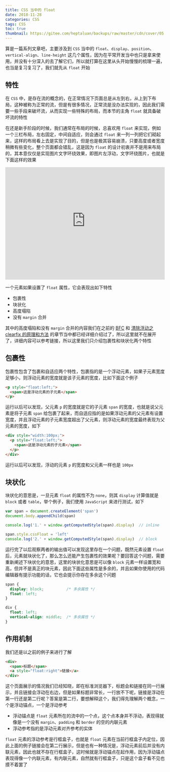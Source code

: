 ```yaml
---
title: CSS 当中的 float
date: 2018-11-28
categories: CSS
tags: CSS
toc: true
thumbnail: https://gitee.com/heptaluan/backups/raw/master/cdn/cover/05.jpg
---
```


算是一篇系列文章吧，主要涉及到 `CSS` 当中的 `float`、`display`、`position`、`vertical-align`、`line-height` 这几个属性，因为在平常开发当中也只是拿来使用，并没有十分深入的去了解它们，所以就打算在这里从头开始慢慢的梳理一遍，也当是复习复习了，我们就先从 `float` 开始

<!--more-->





## 特性

在 `CSS` 中，是存在流的概念的，在正常情况下页面总是从左到右，从上到下布局，这种被称为正常的流，但是有很多情况，正常流是没办法实现的，因此我们需要一些手段来破坏流，从而实现一些特殊的布局，而本节的主角 `float` 就具备破坏流的特性

在还是新手阶段的时候，我们通常在布局的时候，总喜欢用 `float` 来实现，例如一个三栏布局，左右固定，中间自适应，则会通过 `float` 来一列一列把它们砌起来，这样的布局看上去是实现了目的，但是也是极其容易崩溃，只要高度或者宽度稍微有些变化，整个页面都会错乱，这是因为 `float` 的设计初衷并不是用来布局的，其本意仅仅是实现图片文字环绕效果，即图片左浮动，文字环绕图片，也就是下面这样的效果

<iframe width="100%" height="355px" frameborder="0" src="https://interactive-examples.mdn.mozilla.net/pages/css/float.html"></iframe>

一个元素如果设置了 `float` 属性，它会表现出如下特性

* 包裹性
* 块状化
* 高度塌陷
* 没有 `margin` 合并

其中的高度塌陷和没有 `margin` 合并的内容我们在之前的 [BFC](https://heptaluan.github.io/2018/12/03/CSS/06/) 和 [清除浮动之 clearfix 的原理和方法](https://heptaluan.github.io/2016/11/17/CSS/01/) 的章节当中都已经详细介绍过了，所以这里就不在展开了，详细内容可以参考链接，所以这里我们只介绍包裹性和块状化两个特性





## 包裹性

包裹性包含了包裹和自适应两个特性，包裹指的是一个浮动元素，如果子元素宽度足够小，则浮动元素的宽度就是该子元素的宽度，比如下面这个例子

```html
<p style="float:left;">
  <span>这是浮动元素的子元素</span>
</p>
```

运行以后可以发现，父元素 `p` 的宽度就是它的子元素 `span` 的宽度，也就是说父元素是将子元素 `span` 给包裹了起来，而自适应指的是如果浮动元素的父元素有设置宽度，并且浮动元素的子元素宽度超出了父元素，则浮动元素的宽度最终表现为父元素的宽度，如下

```html
<div style="width:100px;">
  <p style="float:left;">
    <span>这是浮动元素的子元素</span>
  </p>
</div>
```

运行以后可以发现，浮动的元素 `p` 的宽度和父元素一样也是 `100px`





## 块状化

块状化的意思是，一旦元素 `float` 的属性不为 `none`，则其 `display` 计算值就是 `block` 或者 `table`，举个例子，我们使用 `JavaScript` 来进行测试，如下

```js
var span = document.createElement('span')
document.body.appendChild(span)

console.log('1.' + window.getComputedStyle(span).display)  // inline

span.style.cssFloat = 'left'
console.log('2.' + window.getComputedStyle(span).display)  // block
```

运行完了以后观察两者的输出值可以发现这里存在一个问题，既然元素设置 `float` 后，元素就块状化了，那么怎么还能产生包裹性的效果呢？要回答这个问题，需要重新阐述下块状化的意思，这里的块状化意思是可以像 `block` 元素一样设置宽和高，但并不是真正的块元素，因此下面这些属性是多余的，并且如果你使用的代码编辑器有提示功能的话，它也会提示你存在多余这个问题

```css
span {
  display: block;          /* 多余属性 */
  float: left;
}

div {
  float: left;
  vertical-align: middle;  /* 多余属性 */
}
```




## 作用机制

我们还是以之前的例子来进行了解

```html
<div>
  <span>标题</span>
  <a style="float:right">链接</a>
</div>
```

这个页面展示的情况我们已经知晓，即在标准浏览器下，标题会和链接在同一行展示，并且链接会浮动在右边，但是如果标题非常长，一行放不下呢，链接是浮动在第一行还是第二行呢？答案是第二行，要想解释这个，我们得先理解两个概念，一个是浮动锚点，一个是浮动参考

* 浮动锚点是 `float` 元素所在的流中的一个点，这个点本身并不浮动，表现得就像是一个没有 `margin`、`padding` 和 `border` 的空的内联元素
* 浮动参考指的是浮动元素对齐参考的实体

`float` 元素的浮动参考是行框盒子，也就是 `float` 元素在当前行框盒子内定位，因此上面的例子链接会在第二行展示，但是也有一种情况是，浮动元素前后并没有内联元素，因此也就不存在行框盒子，这时候就是浮动锚点在起作用，因为浮动锚点表现得像一个内联元素，有内联元素，自然就有行框盒子，只是这个盒子看不见也摸不着罢了

